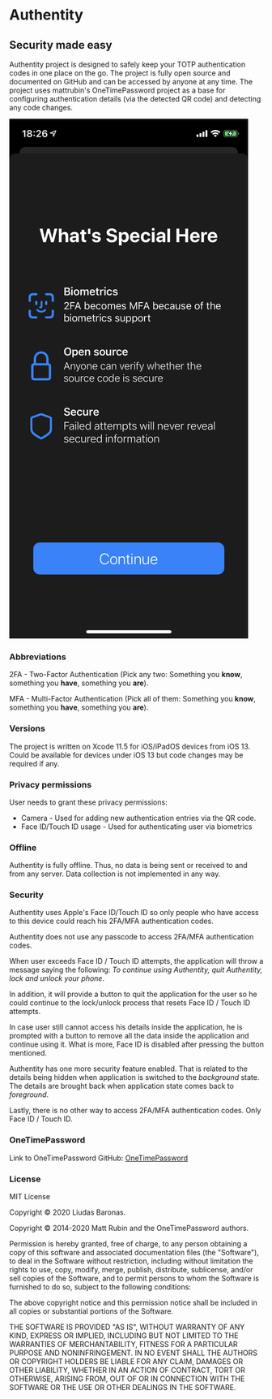 # Authentity

## Security made easy

Authentity project is designed to safely keep your TOTP authentication codes in one place on the go. The project is fully open source and documented on GitHub and can be accessed by anyone at any time. The project uses mattrubin's OneTimePassword project as a base for configuring authentication details (via the detected QR code) and detecting any code changes.

![Main Image](https://raw.githubusercontent.com/liudasbar/Authentity/master/IMG_9553.PNG)

### Abbreviations

2FA - Two-Factor Authentication (Pick any two: Something you __know__, something you __have__, something you __are__).

MFA - Multi-Factor Authentication (Pick all of them: Something you __know__, something you __have__, something you __are__).

### Versions

The project is written on Xcode 11.5 for iOS/iPadOS devices from iOS 13. Could be available for devices under iOS 13 but code changes may be required if any.

### Privacy permissions

User needs to grant these privacy permissions:
* Camera - Used for adding new authentication entries via the QR code.
* Face ID/Touch ID usage - Used for authenticating user via biometrics

### Offline

Authentity is fully offline. Thus, no data is being sent or received to and from any server. Data collection is not implemented in any way.

### Security

Authentity uses Apple's Face ID/Touch ID so only people who have access to this device could reach his 2FA/MFA authentication codes.

Authentity does not use any passcode to access 2FA/MFA authentication codes.

When user exceeds Face ID / Touch ID attempts, the application will throw a message saying the following:
*To continue using Authentity, quit Authentity, lock and unlock your phone*.

In addition, it will provide a button to quit the application for the user so he could continue to the lock/unlock process that resets Face ID / Touch ID attempts.

In case user still cannot access his details inside the application, he is prompted with a button to remove all the data inside the application and continue using it. What is more, Face ID is disabled after pressing the button mentioned.

Authentity has one more security feature enabled. That is related to the details being hidden when application is switched to the *background* state. The details are brought back when application state comes back to *foreground*.



Lastly, there is no other way to access 2FA/MFA authentication codes. Only Face ID / Touch ID.

### OneTimePassword

Link to OneTimePassword GitHub: [OneTimePassword](https://github.com/mattrubin/OneTimePassword)

### License

MIT License

Copyright © 2020 Liudas Baronas.

Copyright © 2014-2020 Matt Rubin and the OneTimePassword authors.

Permission is hereby granted, free of charge, to any person obtaining a copy
of this software and associated documentation files (the "Software"), to deal
in the Software without restriction, including without limitation the rights
to use, copy, modify, merge, publish, distribute, sublicense, and/or sell
copies of the Software, and to permit persons to whom the Software is
furnished to do so, subject to the following conditions:

The above copyright notice and this permission notice shall be included in all
copies or substantial portions of the Software.

THE SOFTWARE IS PROVIDED "AS IS", WITHOUT WARRANTY OF ANY KIND, EXPRESS OR
IMPLIED, INCLUDING BUT NOT LIMITED TO THE WARRANTIES OF MERCHANTABILITY,
FITNESS FOR A PARTICULAR PURPOSE AND NONINFRINGEMENT. IN NO EVENT SHALL THE
AUTHORS OR COPYRIGHT HOLDERS BE LIABLE FOR ANY CLAIM, DAMAGES OR OTHER
LIABILITY, WHETHER IN AN ACTION OF CONTRACT, TORT OR OTHERWISE, ARISING FROM,
OUT OF OR IN CONNECTION WITH THE SOFTWARE OR THE USE OR OTHER DEALINGS IN THE
SOFTWARE.

